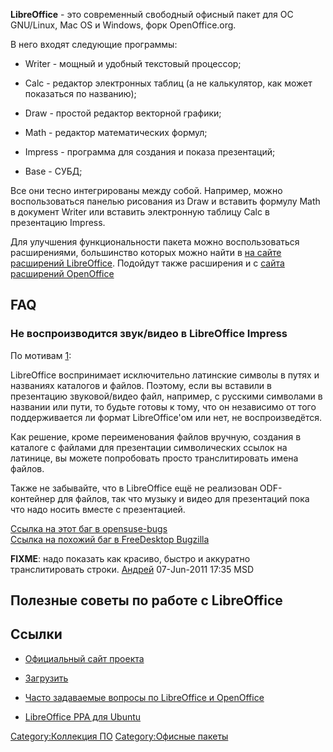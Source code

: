 **LibreOffice** - это современный свободный офисный пакет для ОС
GNU/Linux, Mac OS и Windows, форк OpenOffice.org.

В него входят следующие программы:

  - Writer - мощный и удобный текстовый процессор;

<!-- end list -->

  - Calc - редактор электронных таблиц (а не калькулятор, как может
    показаться по названию);

<!-- end list -->

  - Draw - простой редактор векторной графики;

<!-- end list -->

  - Math - редактор математических формул;

<!-- end list -->

  - Impress - программа для создания и показа презентаций;

<!-- end list -->

  - Base - СУБД;

Все они тесно интегрированы между собой. Например, можно воспользоваться
панелью рисования из Draw и вставить формулу Math в документ Writer или
вставить электронную таблицу Calc в презентацию Impress.

Для улучшения функциональности пакета можно воспользоваться
расширениями, большинство которых можно найти в [на сайте
расширений LibreOffice](http://extensions.libreoffice.org/). Подойдут
также расширения и с [сайта расширений
OpenOffice](http://extensions.openoffice.org/)

## FAQ

### Не воспроизводится звук/видео в LibreOffice Impress

По мотивам [1](http://www.linux.org.ru/forum/multimedia/5954806):

LibreOffice воспринимает исключительно латинские символы в путях и
названиях каталогов и файлов. Поэтому, если вы вставили в
презентацию звуковой/видео файл, например, с русскими символами
в названии или пути, то будьте готовы к тому, что он независимо от того
поддерживается ли формат LibreOffice'ом или нет, не воспроизведётся.

Как решение, кроме переименования файлов вручную, создания в каталоге с
файлами для презентации символических ссылок на латинице, вы можете
попробовать просто транслитировать имена файлов.

Также не забывайте, что в LibreOffice ещё не реализован ODF-контейнер
для файлов, так что музыку и видео для презентаций пока что надо
носить вместе с презентацией.

[Ссылка на этот баг в
opensuse-bugs](http://lists.suse.com/opensuse-bugs/2011-04/msg02677.html)  
[Ссылка на похожий баг в FreeDesktop
Bugzilla](https://bugs.freedesktop.org/show_bug.cgi?id=32581)

**FIXME**: надо показать как красиво, быстро и аккуратно транслитировать
строки. [Андрей](User:adriano32 "wikilink") 07-Jun-2011 17:35 MSD

## Полезные советы по работе с LibreOffice

## Ссылки

  - [Официальный сайт проекта](http://www.libreoffice.org/)

<!-- end list -->

  - [Загрузить](http://www.libreoffice.org/download/)

<!-- end list -->

  - [Часто задаваемые вопросы по LibreOffice и
    OpenOffice](http://wiki.forumooo.ru)

<!-- end list -->

  - [LibreOffice PPA для
    Ubuntu](https://launchpad.net/~libreoffice/+archive/ppa)

[Category:Коллекция ПО](Category:Коллекция_ПО "wikilink")
[Category:Офисные пакеты](Category:Офисные_пакеты "wikilink")
